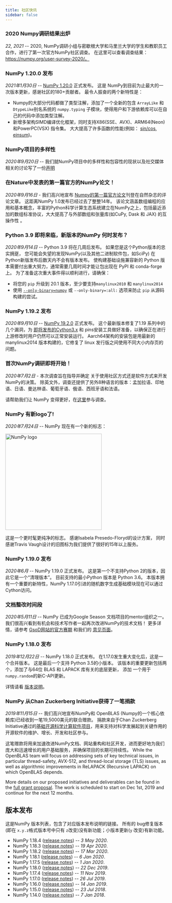 ```yaml
---
title: 社区快讯
sidebar: false
---
```


### 2020 Numpy调研结果出炉

_22, 2021_ -- 2020, NumPy调研小组与密歇根大学和马里兰大学的学生和教职员工合作，进行了第一次官方NumPy社区调查。 在这里可以查看调查结果：https://numpy.org/user-survey-2020/。


### NumPy 1.20.0 发布

_2021年1月30日_ -- [NumPy 1.20.0](https://numpy.org/doc/stable/release/1.20.0-notes.html) 正式发布。 这是 NumPy到目前为止最大的一次版本更新，感谢社区的180+贡献者。 最令人振奋的两个新特性是：
- Numpy的大部分代码都做了类型注解，添加了一个全新的包含 `ArrayLike` 和 `DtypeLike`别名系统的 `numpy.typing` 子模块，使得用户和下游依赖库可以在自己的代码中添加类型注解。
- 新增多架构SIMD编译优化框架，同时支持X86(SSE、AVX)、ARM64(Neon) 和PowerPC(VSX) 指令集。 大大提高了许多函数的性能(例如： [sin/cos](https://github.com/numpy/numpy/pull/17587), [einsum](https://github.com/numpy/numpy/pull/18194))。

### NumPy项目的多样性

_2020年9月20日_ -- 我们就NumPy项目中的多样性和包容性的现状以及社交媒体相关的讨论写了一份[声明](/diversity_sep2020)


### 在Nature中发表的第一篇官方的NumPy论文！

_2020年9月16日_ - 我们高兴地宣布 [Numpy的第一篇官方论文](https://www.nature.com/articles/s41586-020-2649-2)刊登在自然杂志的评论文章。 这距离NumPy 1.0发布已经过去了整整14年。 该论文涵盖数组编程的应用和基本概念，丰富的Python科学计算生态系统建立在NumPy之上，包括最近添加的数组标准协议，大大提高了与外部数组和张量库(如CuPy, Dask 和 JAX) 的互操作性 。


### Python 3.9 即将来临，新版本的NumPy 何时发布？

_2020年9月14日_ -- Python 3.9 将在几周后发布。 如果您是这个Python版本的忠实拥趸， 您可能会失望的发现NumPy(以及其他二进制软件包，如SciPy) 在Python新版发布后数天内不会有版本发布。 使构建基础设施兼容新的 Python 版本需要付出重大努力，通常需要几周时间才能让包出现在 PyPI 和 conda-forge 上。 为了准备这次重大事件得以顺利进行，请确保：
- 将您的 `pip` 升级到 20.1 版本，至少要支持`manylinux2010` 和 `manylinux2014`
- 使用 [`--only-binary=numpy`](https://pip.pypa.io/en/stable/reference/pip_install/#cmdoption-only-binary) 或 `--only-binary=:all:` 选项来防止 `pip` 从源码构建的尝试。


### NumPy 1.19.2 发布

_2020年9月10日_ -- [NumPy 19.2.0](https://numpy.org/devdocs/release/1.19.2-notes.html) 正式发布。 这个最新版本修复了1.19 系列中的几个漏洞，为 [即将发布的Cython3.x](http://docs.cython.org/en/latest/src/changes.html) 和 pins安装工具做好准备，以确保正在进行上游修改时用户仍然可以正常安装运行。 Aarch64架构的安装包是用最新的 manylinux2014 版本构建的，它修复了 linux 发行版之间使用不同大小内存页的问题。

### 首次NumPy调研即将开始！

_2020年7月2日_ - 本次调查旨在指导并确定 关于使用社区方式还是软件方式来开发NumPy的决策。 除英文外，调查还提供了另外8种语言的版本：孟加拉语、印地语、日语、曼达林语、葡萄牙语、俄语、西班牙语和法语。

请帮助我们让 NumPy 变得更好，在[这里](https://umdsurvey.umd.edu/jfe/form/SV_8bJrXjbhXf7saAl)参与调查。


### NumPy 有新logo了!

_2020年7月24日_ -- NumPy 现在有一个新的标志：

<img src="/images/logos/numpy_logo.svg" alt="NumPy logo" title="The new NumPy logo" width=300>

这是一个更时髦更纯净的标志。 感谢Isabela Presedo-Floryd的设计方案， 同时感谢Travis Vaugh设计的旧图标为我们提供了很好的15年以上服务。


### NumPy 1.19.0 发布

_2020年6月_ -- NumPy 1.19.0 正式发布。 这是第一个不支持Python 2的版本，因此它是一个“清理版本”。 目前支持的最小Python 版本是 Python 3.6。 本版本拥有一个重要的新特性，NumPy 1.17.0引进的随机数字生成基础模块现在可以通过Cython访问。


### 文档整改时间段

_2020年5月11日_ -- NumPy 已成为Google Season 文档项目的mentor组织之一。 我们很高兴看到有机会和技术写作者一起再次改进NumPy的技术文档！ 更多详情，请参考 [GsoD网站的官方赛期](https://developers.google.com/season-of-docs/) 和我们的 [意见页面](https://github.com/numpy/numpy/wiki/Google-Season-of-Docs-2020-Project-Ideas)。


### NumPy 1.18.0 发布

_2019年12月22日_ -- NumPy 1.18.0 正式发布。 在1.17.0发生重大变化后，这是一个合并版本。 这是最后一个支持 Python 3.5的小版本。 该版本的重要更新包括两个，添加了与64位 BLAS 和 LAPACK 库有关的底层更新， 添加 一个用于`numpy.random`的新C-API更新。

详情请看 [版本说明](https://github.com/numpy/numpy/releases/tag/v1.18.0)。


### NumPy 从Chan Zuckerberg Initiative获得了一笔捐款

_2019年11月15日_ -- 我们高兴地宣布NumPy和 OpenBLAS (Numpy的一个核心依赖库)已经收到一笔19,5000美元的联合赠款。 捐款来自于Chan Zuckerberg Initiative通过的[基础开源科学计算软件项目](https://chanzuckerberg.com/eoss/)，用来支持对科学发展起到关键作用的开源软件的维护、增长、开发和社区参与。

这笔赠款将用来加速改进NumPy文档、网站重构和社区开发，进而更好地为我们庞大和迅速增长的用户基础服务，并确保项目的长期可持续性。 While the OpenBLAS team will focus on addressing sets of key technical issues, in particular thread-safety, AVX-512, and thread-local storage (TLS) issues, as well as algorithmic improvements in ReLAPACK (Recursive LAPACK) on which OpenBLAS depends.

More details on our proposed initiatives and deliverables can be found in the [full grant proposal](https://figshare.com/articles/Proposal_NumPy_OpenBLAS_for_Chan_Zuckerberg_Initiative_EOSS_2019_round_1/10302167). The work is scheduled to start on Dec 1st, 2019 and continue for the next 12 months.


## 版本发布

这是NumPy 版本列表，包含了对应版本发布说明的链接。 所有的 bug修复版本(即在 `x.y.z`格式版本号中只有 `z`改变)没有新功能；小版本更新(`y` 改变)有新功能。

- NumPy 1.18.4 ([release notes](https://github.com/numpy/numpy/releases/tag/v1.18.4)) -- _3 May 2020_.
- NumPy 1.18.3 ([release notes](https://github.com/numpy/numpy/releases/tag/v1.18.3)) -- _19 Apr 2020_.
- NumPy 1.18.2 ([release notes](https://github.com/numpy/numpy/releases/tag/v1.18.2)) -- _17 Mar 2020_.
- NumPy 1.18.1 ([release notes](https://github.com/numpy/numpy/releases/tag/v1.18.1)) -- _6 Jan 2020_.
- NumPy 1.17.5 ([release notes](https://github.com/numpy/numpy/releases/tag/v1.17.5)) -- _1 Jan 2020_.
- NumPy 1.18.0 ([release notes](https://github.com/numpy/numpy/releases/tag/v1.18.0)) -- _22 Dec 2019_.
- NumPy 1.17.4 ([release notes](https://github.com/numpy/numpy/releases/tag/v1.17.4)) -- _11 Nov 2019_.
- NumPy 1.17.0 ([release notes](https://github.com/numpy/numpy/releases/tag/v1.17.0)) -- _26 Jul 2019_.
- NumPy 1.16.0 ([release notes](https://github.com/numpy/numpy/releases/tag/v1.16.0)) -- _14 Jan 2019_.
- NumPy 1.15.0 ([release notes](https://github.com/numpy/numpy/releases/tag/v1.15.0)) -- _23 Jul 2018_.
- NumPy 1.14.0 ([release notes](https://github.com/numpy/numpy/releases/tag/v1.14.0)) -- _7 Jan 2018_.

